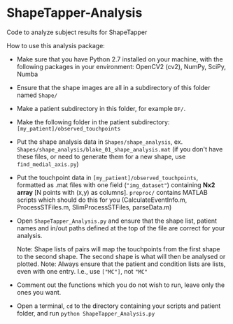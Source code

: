 # ShapeTapper-Analysis
Code to analyze subject results for ShapeTapper

How to use this analysis package:

 - Make sure that you have Python 2.7 installed on your machine, with the following packages in your environment: OpenCV2 (cv2), NumPy, SciPy, Numba

 - Ensure that the shape images are all in a subdirectory of this folder named `Shape/`

 - Make a patient subdirectory in this folder, for example `DF/`. 
 - Make the following folder in the patient subdirectory: `[my_patient]/observed_touchpoints`

 - Put the shape analysis data in `Shapes/shape_analysis`, ex. `Shapes/shape_analysis/blake_01_shape_analysis.mat`
   (if you don't have these files, or need to generate them for a new shape, use `find_medial_axis.py`)

 - Put the touchpoint data in `[my_patient]/observed_touchpoints`, formatted as .mat files with one field (`"img_dataset"`) containing __Nx2 array__ [N points with (x,y) as columns]. 
   `preproc/` contains MATLAB scripts which should do this for you (CalculateEventInfo.m, ProcessSTFiles.m, SlimProcessSTFiles, parseData.m)

 - Open `ShapeTapper_Analysis.py` and ensure that the shape list, patient names and in/out paths defined at the top of the file are correct for your analysis.

	Note: Shape lists of pairs will map the touchpoints from the first shape to the second shape. The second shape is what will then be analysed or plotted.
	Note: Always ensure that the patient and condition lists are lists, even with one entry. I.e., use `["MC"]`, not `"MC"`

 - Comment out the functions which you do not wish to run, leave only the ones you want.

 - Open a terminal, `cd` to the directory containing your scripts and patient folder, and run `python ShapeTapper_Analysis.py`